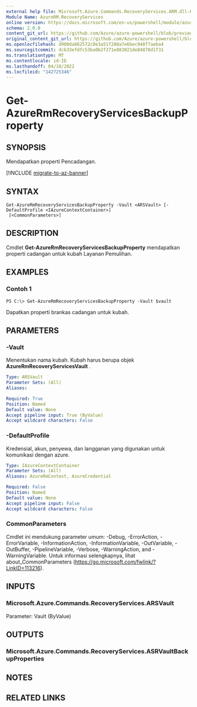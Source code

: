 ```yaml
---
external help file: Microsoft.Azure.Commands.RecoveryServices.ARM.dll-Help.xml
Module Name: AzureRM.RecoveryServices
online version: https://docs.microsoft.com/en-us/powershell/module/azurerm.recoveryservices/get-azurermrecoveryservicesbackupproperty
schema: 2.0.0
content_git_url: https://github.com/Azure/azure-powershell/blob/preview/src/ResourceManager/RecoveryServices/Commands.RecoveryServices/help/Get-AzureRmRecoveryServicesBackupProperty.md
original_content_git_url: https://github.com/Azure/azure-powershell/blob/preview/src/ResourceManager/RecoveryServices/Commands.RecoveryServices/help/Get-AzureRmRecoveryServicesBackupProperty.md
ms.openlocfilehash: d900da862572c0e3a51f288a7e6bec948f7aeba4
ms.sourcegitcommit: dcb33efdfc53ba0b2f271e883021de84878d1f31
ms.translationtype: MT
ms.contentlocale: id-ID
ms.lasthandoff: 04/18/2022
ms.locfileid: "142725346"
---
```

# Get-AzureRmRecoveryServicesBackupProperty

## SYNOPSIS
Mendapatkan properti Pencadangan.

[!INCLUDE [migrate-to-az-banner](../../includes/migrate-to-az-banner.md)]

## SYNTAX

```
Get-AzureRmRecoveryServicesBackupProperty -Vault <ARSVault> [-DefaultProfile <IAzureContextContainer>]
 [<CommonParameters>]
```

## DESCRIPTION
Cmdlet **Get-AzureRmRecoveryServicesBackupProperty** mendapatkan properti cadangan untuk kubah Layanan Pemulihan.

## EXAMPLES

### Contoh 1
```
PS C:\> Get-AzureRmRecoveryServicesBackupProperty -Vault $vault
```

Dapatkan properti brankas cadangan untuk kubah.

## PARAMETERS

### -Vault
Menentukan nama kubah.
Kubah harus berupa objek **AzureRmRecoveryServicesVault** .

```yaml
Type: ARSVault
Parameter Sets: (All)
Aliases:

Required: True
Position: Named
Default value: None
Accept pipeline input: True (ByValue)
Accept wildcard characters: False
```

### -DefaultProfile
Kredensial, akun, penyewa, dan langganan yang digunakan untuk komunikasi dengan azure.

```yaml
Type: IAzureContextContainer
Parameter Sets: (All)
Aliases: AzureRmContext, AzureCredential

Required: False
Position: Named
Default value: None
Accept pipeline input: False
Accept wildcard characters: False
```

### CommonParameters
Cmdlet ini mendukung parameter umum: -Debug, -ErrorAction, -ErrorVariable, -InformationAction, -InformationVariable, -OutVariable, -OutBuffer, -PipelineVariable, -Verbose, -WarningAction, and -WarningVariable. Untuk informasi selengkapnya, lihat about_CommonParameters (https://go.microsoft.com/fwlink/?LinkID=113216).

## INPUTS

### Microsoft.Azure.Commands.RecoveryServices.ARSVault
Parameter: Vault (ByValue)

## OUTPUTS

### Microsoft.Azure.Commands.RecoveryServices.ASRVaultBackupProperties

## NOTES

## RELATED LINKS
